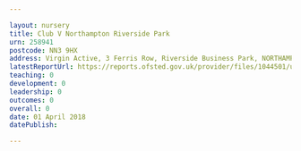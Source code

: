 ```yaml
---

layout: nursery
title: Club V Northampton Riverside Park
urn: 258941
postcode: NN3 9HX
address: Virgin Active, 3 Ferris Row, Riverside Business Park, NORTHAMPTON, NN3 9HX
latestReportUrl: https://reports.ofsted.gov.uk/provider/files/1044501/urn/258941.pdf
teaching: 0
development: 0
leadership: 0
outcomes: 0
overall: 0
date: 01 April 2018 
datePublish: 

---
```

